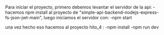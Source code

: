 Para iniciar el proyecto, primero debemos levantar el servidor de la api:
-hacemos npm install al proyecto de "simple-api-backend-nodejs-express-fs-json-jwt-main", luego iniciamos el servidor con:
-npm start

una vez hecho eso hacemos al proyecto hito_4 :
-npm install
-npm run dev
